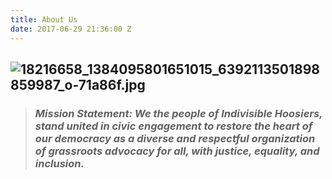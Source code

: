 ```yaml
---
title: About Us
date: 2017-06-29 21:36:00 Z
---
```


## ![18216658_1384095801651015_6392113501898859987_o-71a86f.jpg](/uploads/18216658_1384095801651015_6392113501898859987_o-71a86f.jpg)

> ### *Mission Statement: We the people of Indivisible Hoosiers, stand united in civic engagement to restore the heart of our democracy as a diverse and respectful organization of grassroots advocacy for all, with justice, equality, and inclusion.*